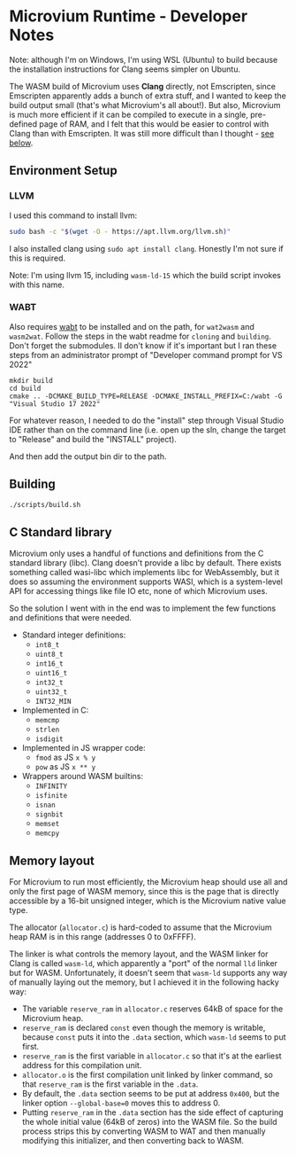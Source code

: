 # Microvium Runtime - Developer Notes

Note: although I'm on Windows, I'm using WSL (Ubuntu) to build because the installation instructions for Clang seems simpler on Ubuntu.

The WASM build of Microvium uses **Clang** directly, not Emscripten, since Emscripten apparently adds a bunch of extra stuff, and I wanted to keep the build output small (that's what Microvium's all about!). But also, Microvium is much more efficient if it can be compiled to execute in a single, pre-defined page of RAM, and I felt that this would be easier to control with Clang than with Emscripten. It was still more difficult than I thought - [see below](#notes-about-memory-layout).


## Environment Setup

### LLVM

I used this command to install llvm:

```sh
sudo bash -c "$(wget -O - https://apt.llvm.org/llvm.sh)"
```

I also installed clang using `sudo apt install clang`. Honestly I'm not sure if this is required.

Note: I'm using llvm 15, including `wasm-ld-15` which the build script invokes with this name.

### WABT

Also requires [wabt](https://github.com/WebAssembly/wabt) to be installed and on the path, for `wat2wasm` and `wasm2wat`. Follow the steps in the wabt readme for `cloning` and `building`. Don't forget the submodules. II don't know if it's important but I ran these steps from an administrator prompt of "Developer command prompt for VS 2022"

```
mkdir build
cd build
cmake .. -DCMAKE_BUILD_TYPE=RELEASE -DCMAKE_INSTALL_PREFIX=C:/wabt -G "Visual Studio 17 2022"
```

For whatever reason, I needed to do the "install" step through Visual Studio IDE rather than on the command line (i.e. open up the sln, change the target to "Release" and build the "INSTALL" project).

And then add the output bin dir to the path.


## Building

```sh
./scripts/build.sh
```

## C Standard library

Microvium only uses a handful of functions and definitions from the C standard library (libc). Clang doesn't provide a libc by default. There exists something called wasi-libc which implements libc for WebAssembly, but it does so assuming the environment supports WASI, which is a system-level API for accessing things like file IO etc, none of which Microvium uses.

So the solution I went with in the end was to implement the few functions and definitions that were needed.

  - Standard integer definitions:
    - `int8_t`
    - `uint8_t`
    - `int16_t`
    - `uint16_t`
    - `int32_t`
    - `uint32_t`
    - `INT32_MIN`
  - Implemented in C:
    - `memcmp`
    - `strlen`
    - `isdigit`
  - Implemented in JS wrapper code:
    - `fmod` as JS `x % y`
    - `pow` as JS `x ** y`
  - Wrappers around WASM builtins:
    - `INFINITY`
    - `isfinite`
    - `isnan`
    - `signbit`
    - `memset`
    - `memcpy`

## Memory layout

For Microvium to run most efficiently, the Microvium heap should use all and only the first page of WASM memory, since this is the page that is directly accessible by a 16-bit unsigned integer, which is the Microvium native value type.

The allocator (`allocator.c`) is hard-coded to assume that the Microvium heap RAM is in this range (addresses 0 to 0xFFFF).

The linker is what controls the memory layout, and the WASM linker for Clang is called `wasm-ld`, which apparently a "port" of the normal `lld` linker but for WASM. Unfortunately, it doesn't seem that `wasm-ld` supports any way of manually laying out the memory, but I achieved it in the following hacky way:

  - The variable `reserve_ram` in `allocator.c` reserves 64kB of space for the Microvium heap.
  - `reserve_ram` is declared `const` even though the memory is writable, because `const` puts it into the `.data` section, which `wasm-ld` seems to put first.
  - `reserve_ram` is the first variable in `allocator.c` so that it's at the earliest address for this compilation unit.
  - `allocator.o` is the first compilation unit linked by linker command, so that `reserve_ram` is the first variable in the `.data`.
  - By default, the `.data` section seems to be put at address `0x400`, but the linker option `--global-base=0` moves this to address 0.
  - Putting `reserve_ram` in the `.data` section has the side effect of capturing the whole initial value (64kB of zeros) into the WASM file. So the build process strips this by converting WASM to WAT and then manually modifying this initializer, and then converting back to WASM.